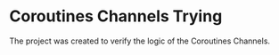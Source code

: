 # Coroutines Channels Trying

The project was created to verify the logic of the Coroutines Channels.